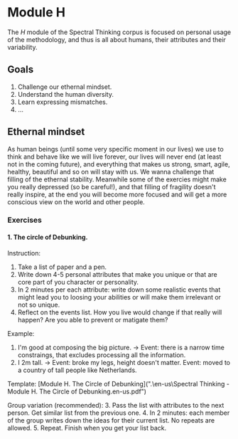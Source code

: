 # Module H

The *H* module of the Spectral Thinking corpus is focused on personal usage of the methodology, and thus is all about humans, their attributes and their variability.

## Goals

1. Challenge our ethernal mindset. 
2. Understand the human diversity.
3. Learn expressing mismatches.
4. ...

## Ethernal mindset
As human beings (until some very specific moment in our lives) we use to think and behave like we will live forever, our lives will never end (at least not in the coming future), and everything that makes us strong, smart, agile, healthy, beautiful and so on will stay with us. We wanna challenge that filling of the ethernal stability. Meanwhile some of the exercies might make you really depressed (so be careful!), and that filling of fragility doesn't really inspire, at the end you will become more focused and will get a more conscious view on the world and other people.

### Exercises

#### 1. The circle of Debunking.

Instruction:

1. Take a list of paper and a pen. 
2. Write down 4-5 personal attributes that make you unique or that are core part of you character or personality.
3. In 2 minutes per each attribute: write down some realistic events that might lead you to loosing your abilities or will make them irrelevant or not so unique.
4. Reflect on the events list. How you live would change if that really will happen? Are you able to prevent or matigate them?

Example:

1. I'm good at composing the big picture. -> Event: there is a narrow time constraings, that excludes processing all the information.
2. I 2m tall. -> Event: broke my legs, height doesn't matter. Event: moved to a country of tall people like Netherlands.

Template: [Module H. The Circle of Debunking](".\en-us\Spectral Thinking - Module H. The Circle of Debunking.en-us.pdf")

Group variation (recommended): 
3. Pass the list with attributes to the next person. Get similar list from the previous one.
4. In 2 minutes: each member of the group writes down the ideas for their current list. No repeats are allowed.
5. Repeat. Finish when you get your list back.

